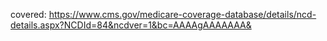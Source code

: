 covered:
https://www.cms.gov/medicare-coverage-database/details/ncd-details.aspx?NCDId=84&ncdver=1&bc=AAAAgAAAAAAA&
